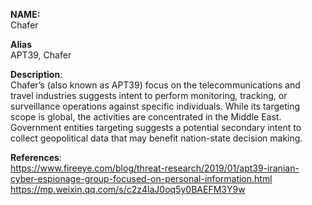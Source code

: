 **NAME:**  
Chafer  
  
**Alias**  
APT39, Chafer  
  
**Description**:   
Chafer’s (also known as APT39) focus on the telecommunications and travel industries suggests intent to perform monitoring, tracking, or surveillance operations against specific individuals. While its targeting scope is global, the activities are concentrated in the Middle East. Government entities targeting suggests a potential secondary intent to collect geopolitical data that may benefit nation-state decision making.
  
**References**:  
https://www.fireeye.com/blog/threat-research/2019/01/apt39-iranian-cyber-espionage-group-focused-on-personal-information.html  
https://mp.weixin.qq.com/s/c2z4laJ0oq5y0BAEFM3Y9w
